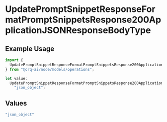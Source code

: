 # UpdatePromptSnippetResponseFormatPromptSnippetsResponse200ApplicationJSONResponseBodyType

## Example Usage

```typescript
import {
  UpdatePromptSnippetResponseFormatPromptSnippetsResponse200ApplicationJSONResponseBodyType,
} from "@orq-ai/node/models/operations";

let value:
  UpdatePromptSnippetResponseFormatPromptSnippetsResponse200ApplicationJSONResponseBodyType =
    "json_object";
```

## Values

```typescript
"json_object"
```